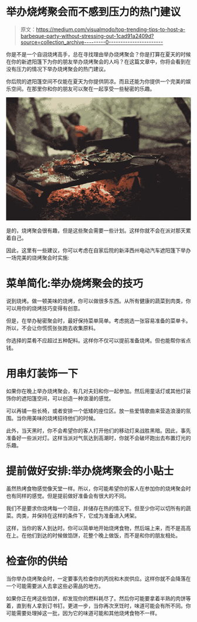 # 举办烧烤聚会而不感到压力的热门建议

> 原文：<https://medium.com/visualmodo/top-trending-tips-to-host-a-barbeque-party-without-stressing-out-1cad91a2409d?source=collection_archive---------0----------------------->

你是不是一个自诩烧烤高手，总在寻找理由举办烧烤聚会？你是打算在夏天的时候在你的新遮阳篷下为你的朋友举办烧烤聚会的人吗？在这篇文章中，你将会看到在没有压力的情况下举办烧烤聚会的热门建议。

你后院的遮阳篷空间不仅能在夏天为你提供阴凉。而且还能为你提供一个完美的娱乐空间。在那里你和你的朋友可以聚在一起享受一些秘密的乐趣。

![](img/894fab292056d6a94611b7651c56f6bc.png)

是的，烧烤聚会很有趣，但是这些聚会需要一些计划。这样你就不会在派对那天累着自己。

因此，这里有一些建议，你可以考虑在自家后院的新泽西州电动汽车遮阳篷下举办一场完美的烧烤聚会时实施:

# 菜单简化:举办烧烤聚会的技巧

说到烧烤。做一顿美味的烧烤，你可以做很多东西。从所有健康的蔬菜到肉类，你可以用你的烧烤技巧变得有创意。

但是，在举办秘密聚会时，最好保持菜单简单。考虑挑选一张容易准备的菜单卡。所以，不会让你慌慌张张跑去收集原料。

你选择的菜肴不应超过五种配料。这样你不仅可以提前准备烧烤。但也能帮你省点钱。

# 用串灯装饰一下

如果你在晚上举办烧烤聚会，有几对夫妇和你一起参加。然后用童话灯或其他灯装饰你的遮阳篷空间，可以创造一种浪漫的感觉。

可以再铺一些长椅，或者安排一个低矮的座位区。放一些爱情歌曲来营造浪漫的氛围。当你用美味的烧烤招待他们的时候。

此外，当天黑时，你不会希望你的客人打开他们的移动灯来战胜黑暗。因此，事先准备好一些派对灯。这样当派对气氛达到高潮时，你就不会破坏跑出去布置灯光的乐趣。

# 提前做好安排:举办烧烤聚会的小贴士

虽然热烤食物感觉像天堂一样。所以，你可能希望你的客人在参加你的烧烤聚会时也有同样的感觉。但是提前做好准备会有很大的不同。

我们不是要求你烧烤每一个项目，并储存在热的情况下。但至少你可以切所有的蔬菜。肉类，并保持在这样的条件下，它成为准备进入烤架。

这样，当你的客人到达时。你可以简单地开始烧烤食物，然后端上来，而不是高高在上。在他们到达的时候做馅饼，花整个晚上做饭，而不是和你的朋友相处。

# 检查你的供给

当你举办烧烤聚会时，一定要事先检查你的丙烷和木炭供应。这样你就不会降落在一个可能需要派人去拿这些必需品的地方。

如果你正在烤这些馅饼，却发现你的燃料耗尽了。然后你可能要拿着半熟的肉饼等着，直到有人拿到订书钉。更进一步，当你再次烹饪时，味道可能会有所不同。你可能需要处理掉这一批，因为它的味道可能和其他烧烤食物不一样。